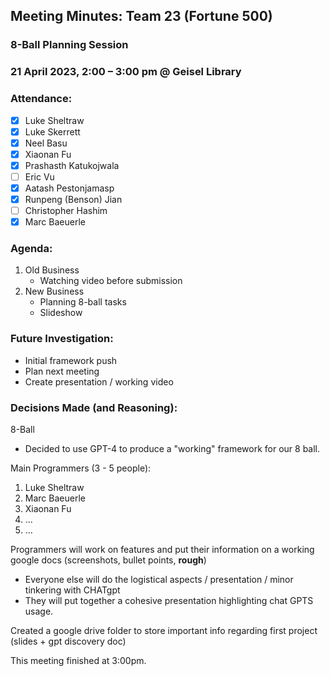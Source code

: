 ## Meeting Minutes: Team 23 (Fortune 500)
### 8-Ball Planning Session

### 21 April 2023, 2:00 – 3:00 pm @ Geisel Library

### **Attendance**:
- [x] Luke Sheltraw
- [x] Luke Skerrett
- [x] Neel Basu
- [x] Xiaonan Fu
- [x] Prashasth Katukojwala
- [ ] Eric Vu
- [x] Aatash Pestonjamasp
- [x] Runpeng (Benson) Jian
- [ ] Christopher Hashim
- [x] Marc Baeuerle

### **Agenda**:
1. Old Business
    - Watching video before submission
3. New Business
    - Planning 8-ball tasks
    - Slideshow

### **Future Investigation**:
- Initial framework push
- Plan next meeting
- Create presentation / working video

### **Decisions Made (and Reasoning)**:
8-Ball

- Decided to use GPT-4 to produce a "working" framework for our 8 ball.

Main Programmers (3 - 5 people): 
1. Luke Sheltraw
2. Marc Baeuerle
3. Xiaonan Fu 
4. ... 
5. ...

Programmers will work on features and put their information on a working google docs (screenshots, bullet points, **rough**)

- Everyone else will do the logistical aspects / presentation / minor tinkering with CHATgpt
- They will put together a cohesive presentation highlighting chat GPTS usage.

Created a google drive folder to store important info regarding first project (slides + gpt discovery doc)

This meeting finished at 3:00pm.
